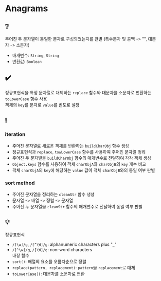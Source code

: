 # Anagrams

## ❔
주어진 두 문자열이 동일한 문자로 구성되었는지를 판별 (특수문자 및 공백 -> "", 대문자 -> 소문자)
- 매개변수: ```String```, ```String```
- 반환값: ```Boolean```

## ✔️
정규표현식을 특정 문자열로 대체하는 ```replace``` 함수와 대문자를 소문자로 변환하는 ```toLowerCase``` 함수 사용  
객체의 ```key```를 문자로 ```value```를 빈도로 설정

## ❕
### iteration
- 주어진 문자열로 새로운 객체를 반환하는 ```buildCharObj``` 함수 생성
- 정규표현식과 ```replace```, ```towLowerCase``` 함수를 사용하여 주어진 문자열 정리
- 주어진 두 문자열을 ```buildCharObj``` 함수의 매개변수로 전달하여 각각 객체 생성
- ```Object.keys``` 함수를 사용하여 객체 ```charObjA```와 ```charObjB```의 ```key``` 개수 비교
- 객체 ```charObjA```의 ```key```에 해당하는 ```value``` 값이 객체 ```charObjB```와의 동일 여부 판별 

### sort method
- 주어진 문자열을 정리하는 ```cleanStr``` 함수 생성
- 문자열 -> 배열 -> 정렬 -> 문자열
- 주어진 두 문자열을 ```cleanStr``` 함수의 매개변수로 전달하여 동일 여부 판별

## 💡
정규표현식
- ```/[\w]/g```, ```/[^\W]/g```: alphanumeric characters plus "_"
- ```/[^\w]/g```, ```/[\W]/g```: non-word characters  
내장 함수
- ```sort()```: 배열의 요소를 오름차순으로 정렬
- ```replace(pattern, replacement)```: ```pattern```을 ```replacement```로 대체
- ```toLowerCase()```: 대문자를 소문자로 변환
